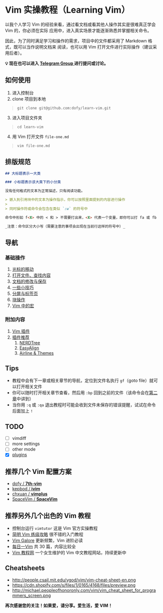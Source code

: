 # Vim 实操教程（Learning Vim）

以我个人学习 Vim 的经验来看，通过看文档或看其他人操作其实是很难真正学会 Vim 的，你必须在实际
应用中，进入真实场景才能逐渐熟悉并掌握相关命令。

因此，为了同时满足学习和操作的需求，项目中的文件都采用了 Markdown 格式，既可以当作说明文档来
阅读，也可以用 Vim 打开文件进行实际操作（建议采用后者）。

**💡 现在也可以进入 [ Telegram Group ](https://t.me/The7thVim) 进行提问或讨论。**

## 如何使用

1. 进入控制台
2. clone 项目到本地
  > `git clone git@github.com:dofy/learn-vim.git`
3. 进入项目文件夹
  > `cd learn-vim`
4. 用 Vim 打开文件 `file-one.md`
  > `vim file-one.md`

## 排版规范

```Markdown
## 大标题表示一大类

### 小标题表示该大类下的小分类

没有任何格式的文本为正常描述，只有阅读功能。

> 嵌入到引用块中的文本为操作指示，你可以按照里面提到的内容进行操作
>
> 同时操作符或命令会包含在类似 `:w` 的符号中

命令中形如 f<X> 中的 < 和 > 不需要打出来，<X> 代表一个变量，即你可以打 fa 或 fb 亦或 fC

_注意：命令区分大小写（需要注意的事项会出现在当前行这样的符号中）_
```

## 导航

### 基础操作

1. [光标的移动](file-one.md)
1. [打开文件、查找内容](file-two.md)
1. [文档的修改与保存](file-three.md)
1. [一些小技巧](file-four.md)
1. [分屏与标签页](file-five.md)
1. [块操作](file-six.md)
1. [Vim 中的宏](file-seven.md)

### 附加内容

1. [Vim 插件](plugin.md)
1. [插件推荐](plugins/index.md)
    1. [NERDTree](plugins/nerdtree.md)
    1. [EasyAlign](plugins/easyalign.md)
    1. [Airline & Themes](plugins/airline.md)

## Tips

- 教程中会有下一章或相关章节的导航，定位到文件名执行 `gf`（goto file）就可以打开相关文件
- 你可以随时打开相关章节查看，然后用 `:bp` 回到之前的文件（该命令会在[第二章](file-two.md)中讲到）
- 当你用 `:q` 或 `:qa` 退出教程时可能会收到文件未保存的错误提醒，试试在命令后面加上 `!`

## TODO

- [ ] vimdiff
- [ ] more settings
- [ ] other mode
- [x] [plugins](plugin.md)

## 推荐几个 Vim 配置方案

  - [dofy / **7th-vim**](https://github.com/dofy/7th-vim)
  - [kepbod / **ivim**](https://github.com/kepbod/ivim)
  - [chxuan / **vimplus**](https://github.com/chxuan/vimplus)
  - [SpaceVim / **SpaceVim**](https://github.com/SpaceVim/SpaceVim)

## 推荐另外几个出色的 Vim 教程

- 控制台运行 `vimtutor` 这是 Vim 官方实操教程
- [简明 Vim 练级攻略](http://coolshell.cn/articles/5426.html) 很不错的入门教程
- [Vim Galore](https://github.com/mhinz/vim-galore) 更新频繁，Vim 进阶必读
- [每日一Vim](http://liuzhijun.iteye.com/category/270228) 共 30 篇，内容比较全
- [Vim 教程网](https://vim.ink) 一个女生维护的 Vim 中文教程网站，持续更新中
## Cheatsheets

- http://people.csail.mit.edu/vgod/vim/vim-cheat-sheet-en.png
- https://cdn.shopify.com/s/files/1/0165/4168/files/preview.png
- http://michael.peopleofhonoronly.com/vim/vim_cheat_sheet_for_programmers_screen.png

**再次感谢您的关注！如果爱，请分享。爱生活，爱 VIM！**
